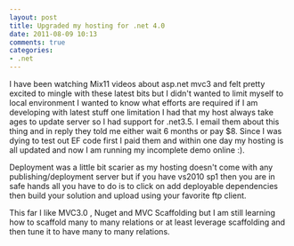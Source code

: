 ```yaml
---
layout: post
title: Upgraded my hosting for .net 4.0
date: 2011-08-09 10:13
comments: true
categories:
- .net
---
```

I have been watching Mix11 videos about asp.net mvc3 and felt pretty excited to mingle with these latest bits but I didn't wanted to limit myself to local environment I wanted to know what efforts are required if I am developing with latest stuff one limitation I had that my host always take ages to update server so I had support for .net3.5. I email them about this thing and in reply they told me either wait 6 months or pay $8. Since I was dying to test out EF code first I paid them and within one day my hosting is all updated and now I am running my incomplete demo online :).

Deployment was a little bit scarier as my hosting doesn't come with any publishing/deployment server but if you have vs2010 sp1 then you are in safe hands all you have to do is to click on add deployable dependencies then build your solution and upload using your favorite ftp client.

This far I like MVC3.0 , Nuget and MVC Scaffolding but I am still learning how to scaffold many to many relations or at least leverage scaffolding and then tune it to have many to many relations.
